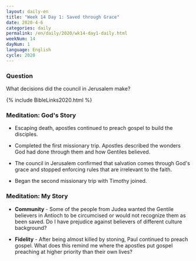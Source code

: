 ```yaml
---
layout: daily-en
title: "Week 14 Day 1: Saved through Grace"
date: 2020-4-6 
categories: daily
permalink: /en/daily/2020/wk14-day1-daily.html
weekNum: 14
dayNum: 1
language: English
cycle: 2020
---
```


### Question     
What decisions did the council in Jerusalem make?

{% include BibleLinks2020.html %} 

### Meditation: God's Story   
+ Escaping death, apostles continued to preach gospel to build the disciples. 

+ Completed the first missionary trip. Apostles described the wonders God had done through them and how Gentiles believed. 

+ The council in Jerusalem confirmed that salvation comes through God's grace and stopped enforcing rules that are irrelevant to the faith. 

+ Began the second missionary trip with Timothy joined. 

### Meditation: My Story   
+ **Community** - Some of the people from Judea wanted the Gentile believers in Antioch to be circumcised or would not recognize them as been saved. Do I have prejudice against believers of different culture background? 

+ **Fidelity** - After being almost killed by stoning, Paul continued to preach gospel. What does this remind me where the apostles put gospel preaching at higher priority than their own lives? 
